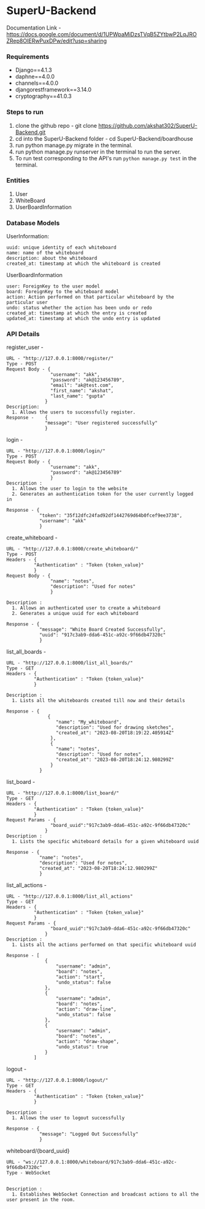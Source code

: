 # SuperU-Backend
Documentation Link - https://docs.google.com/document/d/1UPWpaMiDzsTVqB5ZYtbwP2LqJROZRep8OIERwPuxDPw/edit?usp=sharing

### Requirements

- Django==4.1.3
- daphne==4.0.0
- channels==4.0.0
- djangorestframework==3.14.0
- cryptography==41.0.3

### Steps to run

1. clone the github repo - git clone https://github.com/akshat302/SuperU-Backend.git
2. cd into the SuperU-Backend folder - cd SuperU-Backend/boardhouse
3. run python manage.py migrate in the terminal.
4. run python manage.py runserver in the terminal to run the server.
5. To run test corresponding to the API's run `python manage.py test` in the terminal.

### Entities 

1. User
2. WhiteBoard
3. UserBoardInformation

### Database Models

UserInformation:

	uuid: unique identity of each whiteboard
	name: name of the whiteboard
	description: about the whiteboard
	created_at: timestamp at which the whiteboard is created

UserBoardInformation

  	user: ForeignKey to the user model
    board: ForeignKey to the whiteboard model
    action: Action performed on that particular whiteboard by the particular user
    undo: status whether the action has been undo or redo
    created_at: timestamp at which the entry is created
    updated_at: timestamp at which the undo entry is updated

### API Details 

register_user -

    URL - "http://127.0.0.1:8000/register/"
    Type - POST
    Request Body - {
                    "username": "akk",
                    "password": "ak@123456789",
                    "email": "ak@test.com",
                    "first_name": "akshat",
                    "last_name": "gupta"
                  }
    Description: 
      1. Allows the users to successfully register.
    Response -    {
                  "message": "User registered successfully"
                  }

login - 
    
    URL - "http://127.0.0.1:8000/login/"
    Type - POST
    Request Body - {
                    "username": "akk",
                    "password": "ak@123456789"
                    }
    Description :
      1. Allows the user to login to the website
      2. Generates an authentication token for the user currently logged in

    Response - {
                "token": "35f12dfc24fad92df1442769d64b0fcef9ee3738",
                "username": "akk"
                }

create_whiteboard - 

    URL - "http://127.0.0.1:8000/create_whiteboard/"
    Type - POST
    Headers - {
              "Authentication" : "Token {token_value}"
              }  
    Request Body - {
                    "name": "notes",
                    "description": "Used for notes"
                    }
          
    Description :
      1. Allows an authenticated user to create a whiteboard
      2. Generates a unique uuid for each whiteboard
      
    Response - {
                "message": "White Board Created Successfully",
                "uuid": "917c3ab9-dda6-451c-a92c-9f66db47320c"
                }

list_all_boards - 

    URL - "http://127.0.0.1:8000/list_all_boards/"
    Type - GET
    Headers - {
              "Authentication" : "Token {token_value}"
              }  

    Description : 
      1. Lists all the whiteboards created till now and their details
      
    Response - {
                   {
                      "name": "My_whiteboard",
                      "description": "Used for drawing sketches",
                      "created_at": "2023-08-20T18:19:22.405914Z"
                    },
                    {
                      "name": "notes",
                      "description": "Used for notes",
                      "created_at": "2023-08-20T18:24:12.980299Z"
                    }
                }

  list_board - 

    URL - "http://127.0.0.1:8000/list_board/"
    Type - GET
    Headers - {
              "Authentication" : "Token {token_value}"
              }  
    Request Params - {
                    "board_uuid":"917c3ab9-dda6-451c-a92c-9f66db47320c"
                  }
    Description : 
      1. Lists the specific whiteboard details for a given whiteboard uuid
      
    Response - {
                "name": "notes",
                "description": "Used for notes",
                "created_at": "2023-08-20T18:24:12.980299Z"
                }

  list_all_actions - 

    URL - "http://127.0.0.1:8000/list_all_actions"
    Type - GET
    Headers - {
              "Authentication" : "Token {token_value}"
              }  
    Request Params - {
                    "board_uuid":"917c3ab9-dda6-451c-a92c-9f66db47320c"
                  }
    Description : 
      1. Lists all the actions performed on that specific whiteboard uuid
      
    Response - [
                  {
                      "username": "admin",
                      "board": "notes",
                      "action": "start",
                      "undo_status": false
                  },
                  {
                      "username": "admin",
                      "board": "notes",
                      "action": "draw-line",
                      "undo_status": false
                  },
                  {
                      "username": "admin",
                      "board": "notes",
                      "action": "draw-shape",
                      "undo_status": true
                  }
              ]
logout - 
    
    URL - "http://127.0.0.1:8000/logout/"
    Type - GET
    Headers - {
              "Authentication" : "Token {token_value}"
              }  
 
    Description :
      1. Allows the user to logout successfully
    
    Response - {
                "message": "Logged Out Successfully"
                }


whiteboard/{board_uuid}

    URL - "ws://127.0.0.1:8000/whiteboard/917c3ab9-dda6-451c-a92c-9f66db47320c"
    Type - WebSocket

 
    Description :
      1. Establishes WebSocket Connection and broadcast actions to all the user present in the room. 
